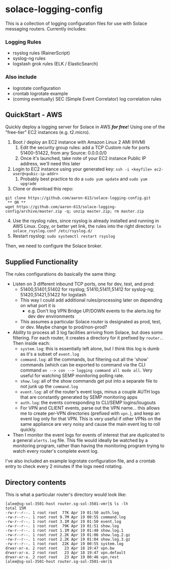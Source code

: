 # solace-logging-config

This is a collection of logging configuration files for use with Solace messaging routers.  Currently includes:


### Logging Rules

- rsyslog rules (RainerScript)
- syslog-ng rules
- logstash grok rules (ELK / ElasticSearch)


### Also include

- logrotate configuration
- crontab logrotate example
- (coming eventually) SEC (Simple Event Correlator) log correlation rules


## QuickStart - AWS

Quickly deploy a logging server for Solace in AWS **_for free_**!  Using one of the "free-tier" EC2 instances (e.g. t2.micro).
1. Boot / deploy an EC2 instance with Amazon Linux 2 AMI (HVM)
     1. Edit the security group rules: add a TCP Custom rule for ports 51400-51422, from any Source: 0.0.0.0/0
     1. Once it's launched, take note of your EC2 instance Public IP address, we'll need this later
1. Login to EC2 instance using your generated key: `ssh -i <keyfile> ec2-user@<pubic-ip-addr>`
     1. Probably best practice to do a `sudo yum update` and `sudo yum upgrade` 
3. Clone or download this repo:
```
git clone https://github.com/aaron-613/solace-logging-config.git
 ** OR **
wget https://github.com/aaron-613/solace-logging-config/archive/master.zip -q; unzip master.zip; rm master.zip
```
4. Use the rsyslog rules, since rsyslog is already installed and running in AWS Linux. Copy, or better yet link, the rules into the right directory: `ln solace_rsyslog.conf /etc/rsyslog.d/`
1. Restart rsyslog: `sudo systemctl restart rsyslog`

Then, we need to configure the Solace broker.


## Supplied Functionality

The rules configurations do basically the same thing:

- Listen on 3 different inbound TCP ports, one for dev, test, and prod:
  - 51400,51401,51402 for rsyslog; 51410,51411,51412 for syslog-ng; 51420,51421,51422 for logstash
  - This way I could add additional rules/processing later on depending on what port it is
    - e.g. Don't log VPN Bridge UP/DOWN events to the alerts.log for dev dev environments
  - This assumes a particular Solace router is designated as prod, test, or dev.  Maybe change to prod/non-prod?
- Ability to process all 3 log facilities arriving from Solace, but does some filtering.  For each router, it creates a directory
for it prefixed by `router.`.  Then inside each:
  - `system.log`: this is essentially left alone, but I think this log is dumb as it's a subset of `event.log`
  - `command.log`: all the commands, but filtering out all the 'show' commands 
(which can be exported to command via the CLI command `en --> con --> logging command all mode all`.
Very useful for watching SEMP monitoring polling rate.
  - `show.log`: all of the show commands get put into a separate file to not junk up the `command.log`
  - `event.log`: all of the router's event logs, minus a couple AUTH logs that are constantly generated by SEMP monitoring apps
  - `auth.log`: the events corresponding to CLI/SEMP logins/lougouts
  - For VPN and CLIENT events, parse out the VPN name... this allows me to create per-VPN directories
  (prefixed with `vpn.`), and keep an event log only for that VPN.  This is very useful if other VPNs on the same appliance
  are very noisy and cause the main event log to roll quickly.
- Then I monitor the event logs for events of interest that are duplicated to a general `alerts.log` file.  This file would ideally 
be watched by a monitoring program, rather than having the monitoring program trying to watch every router's complete event log.

I've also included an example logrotate configuration file, and a crontab entry to check every 2 minutes if the logs need rotating.

## Directory contents

This is what a particular router's directory would look like:

```
[alee@sg-sol-3501-host router.sg-sol-3501-vmr]$ ls -lh
total 15M
-rw-r--r--. 1 root root  77K Apr 19 01:50 auth.log
-rw-r--r--. 1 root root 9.7M Apr 19 00:55 command.log
-rw-r--r--. 1 root root 3.1M Apr 19 01:50 event.log
-rw-r--r--. 1 root root  79K Apr 19 01:51 show.log
-rw-r--r--. 1 root root 1.1M Apr 19 01:48 show.log.1
-rw-r--r--. 1 root root 2.2K Apr 19 01:06 show.log.2.gz
-rw-r--r--. 1 root root 2.2K Apr 19 01:04 show.log.3.gz
-rw-r--r--. 1 root root  22K Apr 19 00:55 system.log
drwxr-xr-x. 2 root root   23 Apr 18 19:47 vpn.bw
drwxr-xr-x. 2 root root   23 Apr 18 19:47 vpn.default
drwxr-xr-x. 2 root root   23 Apr 19 00:46 vpn.rest
[alee@sg-sol-3501-host router.sg-sol-3501-vmr]$
```

